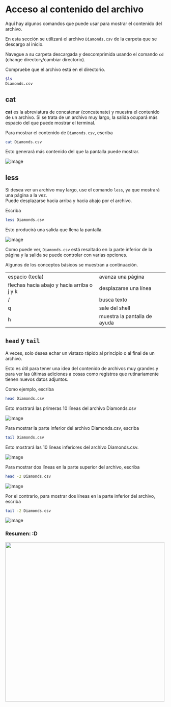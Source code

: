 # Acceso al contenido del archivo 

Aquí hay algunos comandos que puede usar para mostrar el contenido del archivo.

En esta sección se utilizará el archivo `Diamonds.csv` de la carpeta que se descargo al inicio. 


Navegue a su carpeta descargada y descomprimida usando el comando `cd` (change directory/cambiar directorio). 

Compruebe que el archivo está en el directorio. 

```bash
$ls
Diamonds.csv
```

## cat  

**cat** es la abreviatura de concatenar (concatenate) y muestra el contenido de un archivo. 
Si se trata de un archivo muy largo, la salida ocupará más espacio del que puede mostrar el terminal. 

Para mostrar el contenido de `Diamonds.csv`, escriba  

```bash
cat Diamonds.csv
```


Esto generará más contenido del que la pantalla puede mostrar.  

![image](https://user-images.githubusercontent.com/25624961/169719188-386bf8a4-d91e-4154-aae1-9666071f499d.png)

## less 

Si desea ver un archivo muy largo, use el comando `less`, ya que mostrará una página a la vez.  
Puede desplazarse hacia arriba y hacia abajo por el archivo. 

Escriba
```bash
less Diamonds.csv
```

Esto producirá una salida que llena la pantalla.  

![image](https://user-images.githubusercontent.com/25624961/169719235-85c06f24-90ab-4943-b40a-dbc8cf3bfaae.png)

Como puede ver, `Diamonds.csv` está resaltado en la parte inferior de la página y la salida se puede controlar con varias opciones.   

Algunos de los conceptos básicos se muestran a continuación.  

|      |      |
| ---- | ---- |
| espacio (tecla) | avanza una página|
| flechas hacia abajo y hacia arriba o j y k | desplazarse una línea |
| / | busca texto|
| q | sale del shell|
| h | muestra la pantalla de ayuda |

## `head` y `tail`  

A veces, solo desea echar un vistazo rápido al principio o al final de un archivo.  

Esto es útil para tener una idea del contenido de archivos muy grandes y para ver las últimas adiciones a cosas como registros que rutinariamente tienen nuevos datos adjuntos. 



Como ejemplo, escriba 

```bash
head Diamonds.csv
```


Esto mostrará las primeras 10 líneas del archivo Diamonds.csv 

![image](https://user-images.githubusercontent.com/25624961/169719434-ffacd5f4-9a41-4d94-9978-fad1b723c7ce.png)


Para mostrar la parte inferior del archivo Diamonds.csv, escriba  

```bash
tail Diamonds.csv
```

Esto mostrará las 10 líneas inferiores del archivo Diamonds.csv.  

![image](https://user-images.githubusercontent.com/25624961/169719456-249d2478-7db9-4cdf-95c1-a9bd648841d6.png)

Para mostrar dos líneas en la parte superior del archivo, escriba 

```bash
head -2 Diamonds.csv
```

![image](https://user-images.githubusercontent.com/25624961/169719508-50f3aa25-5d03-41c9-8177-18cb2829975f.png)


Por el contrario, para mostrar dos líneas en la parte inferior del archivo, escriba 

```bash
tail -2 Diamonds.csv
```

![image](https://user-images.githubusercontent.com/25624961/169719512-8d264f4b-e8fc-4f35-ba93-b3fbbc5eeaea.png)


### Resumen: :D
<img src= "https://user-images.githubusercontent.com/25624961/169719589-e12c6af8-8d8f-4a45-b704-eb34505ab7ac.png" width= "500">





